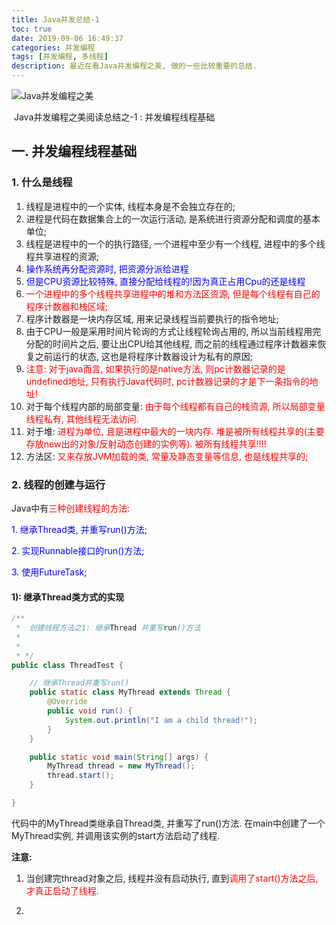 ```yaml
---
title: Java并发总结-1
toc: true
date: 2019-09-06 16:49:37
categories: 并发编程
tags: [并发编程, 多线程]
description: 最近在看Java并发编程之美, 做的一些比较重要的总结.
---
```


![Java并发编程之美](https://timgsa.baidu.com/timg?image&quality=80&size=b9999_10000&sec=1567750837551&di=fae22e8ce73ecbc87820964da733b106&imgtype=0&src=http%3A%2F%2Fimg3m1.ddimg.cn%2F31%2F20%2F1465705921-1_u_1.jpg)

​		Java并发编程之美阅读总结之-1 : 并发编程线程基础

<!--more-->

## 一. 并发编程线程基础

### 1. 什么是线程

1.  线程是进程中的一个实体, 线程本身是不会独立存在的;
2.  进程是代码在数据集合上的一次运行活动, 是系统进行资源分配和调度的基本单位;
3.  线程是进程中的一个的执行路径, 一个进程中至少有一个线程, 进程中的多个线程共享进程的资源;
4.  <font color="#0000FF">操作系统再分配资源时, 把资源分派给进程</font>
5.  <font color="#0000FF">但是CPU资源比较特殊, 直接分配给线程的!因为真正占用Cpu的还是线程</font>
6.  <font color="#FF0000">一个进程中的多个线程共享进程中的堆和方法区资源, 但是每个线程有自己的程序计数器和栈区域;</font>
7.  程序计数器是一块内存区域, 用来记录线程当前要执行的指令地址;
8.  由于CPU一般是采用时间片轮询的方式让线程轮询占用的, 所以当前线程用完分配的时间片之后, 要让出CPU给其他线程, 而之前的线程通过程序计数器来恢复之前运行的状态, 这也是将程序计数器设计为私有的原因;
9.  <font color="#FF0000">注意: 对于java而言, 如果执行的是native方法, 则pc计数器记录的是undefined地址, 只有执行Java代码时, pc计数器记录的才是下一条指令的地址!</font>
10.  对于每个线程内部的局部变量: <font color="#FF0000">由于每个线程都有自己的栈资源, 所以局部变量线程私有, 其他线程无法访问.</font>
11.  对于堆: <font color="#FF0000">进程为单位, 且是进程中最大的一块内存. 堆是被所有线程共享的(主要存放new出的对象/反射动态创建的实例等). 被所有线程共享!!!!</font>
12.  方法区: <font color="#FF0000">又来存放JVM加载的类, 常量及静态变量等信息, 也是线程共享的;</font>

### 2. 线程的创建与运行

Java中有<font color="#FF0000">三种创建线程的方法:</font>

<font color="#0000FF">1. 继承Thread类, 并重写run()方法;</font>

<font color="#0000FF">2. 实现Runnable接口的run()方法;</font>

<font color="#0000FF">3. 使用FutureTask;</font>

#### 1): 继承Thread类方式的实现

```java
/**
 *  创建线程方法之1: 继承Thread 并重写run()方法
 *
 *
 * */
public class ThreadTest {

    // 继承Thread并重写run()
    public static class MyThread extends Thread {
        @Override
        public void run() {
            System.out.println("I am a child thread!");
        }
    }

    public static void main(String[] args) {
        MyThread thread = new MyThread();
        thread.start();
    }

}
```

代码中的MyThread类继承自Thread类, 并重写了run()方法. 在main中创建了一个MyThread实例, 并调用该实例的start方法启动了线程.

**注意:**  

1.  当创建完thread对象之后, 线程并没有启动执行, 直到<font color="#FF0000">调用了start()方法之后, 才真正启动了线程.</font>

2.  

























